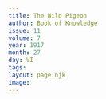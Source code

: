 ```yaml
---
title: The Wild Pigeon
author: Book of Knowledge
issue: 11
volume: 7
year: 1917
month: 27
day: VI
tags:
layout: page.njk
image:
---
```



